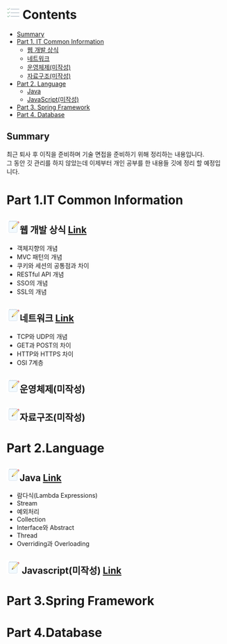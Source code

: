 # ![목차](https://github.com/joonsu1229/interviewPrepare/blob/main/img_folder/icons8-todo-list-30.png) Contents 
* [Summary](#summary)
* [Part 1. IT Common Information](#part-1it-common-information)
  * [웹 개발 상식](https://github.com/joonsu1229/interviewPrepare/tree/main/web_development_sense)
  * [네트워크](https://github.com/joonsu1229/interviewPrepare/tree/main/network)
  * [운영체제(미작성)](#)
  * [자료구조(미작성)](#)
* [Part 2. Language](#part-2language)
  * [Java](https://github.com/joonsu1229/interviewPrepare/blob/main/Language/Java/README.md)
  * [JavaScript(미작성)](https://github.com/joonsu1229/interviewPrepare/blob/main/Language/Javascript/README.md)
* [Part 3. Spring Framework](#part-3spring-framework)
* [Part 4. Database](#part-4database)

## Summary
최근 퇴사 후 이직을 준비하며 기술 면접을 준비하기 위해 정리하는 내용입니다.<br>
그 동안 깃 관리를 하지 않았는데 이제부터 개인 공부를 한 내용들 깃에 정리 할 예정입니다.

# Part 1.IT Common Information
## ![웹 개발 상식](https://github.com/joonsu1229/interviewPrepare/blob/main/img_folder/icons8-making-notes-30.png)웹 개발 상식 [Link](https://github.com/joonsu1229/interviewPrepare/tree/main/web_development_sense)
* 객체지향의 개념
* MVC 패턴의 개념
* 쿠키와 세션의 공통점과 차이
* RESTful API 개념
* SSO의 개념
* SSL의 개념

## ![네트워크](https://github.com/joonsu1229/interviewPrepare/blob/main/img_folder/icons8-making-notes-30.png)네트워크 [Link](https://github.com/joonsu1229/interviewPrepare/tree/main/network)
* TCP와 UDP의 개념
* GET과 POST의 차이
* HTTP와 HTTPS 차이
* OSI 7계층

## ![운영체제](https://github.com/joonsu1229/interviewPrepare/blob/main/img_folder/icons8-making-notes-30.png)운영체제(미작성)

## ![자료구조](https://github.com/joonsu1229/interviewPrepare/blob/main/img_folder/icons8-making-notes-30.png)자료구조(미작성)

# Part 2.Language
## ![Java](https://github.com/joonsu1229/interviewPrepare/blob/main/img_folder/icons8-making-notes-30.png)Java [Link](https://github.com/joonsu1229/interviewPrepare/blob/main/Language/Java/README.md)
* 람다식(Lambda Expressions)
* Stream
* 예외처리
* Collection
* Interface와 Abstract
* Thread
* Overriding과 Overloading

## ![Javascript](https://github.com/joonsu1229/interviewPrepare/blob/main/img_folder/icons8-making-notes-30.png) Javascript(미작성) [Link](https://github.com/joonsu1229/interviewPrepare/blob/main/Language/Javascript/README.md)
# Part 3.Spring Framework

# Part 4.Database
